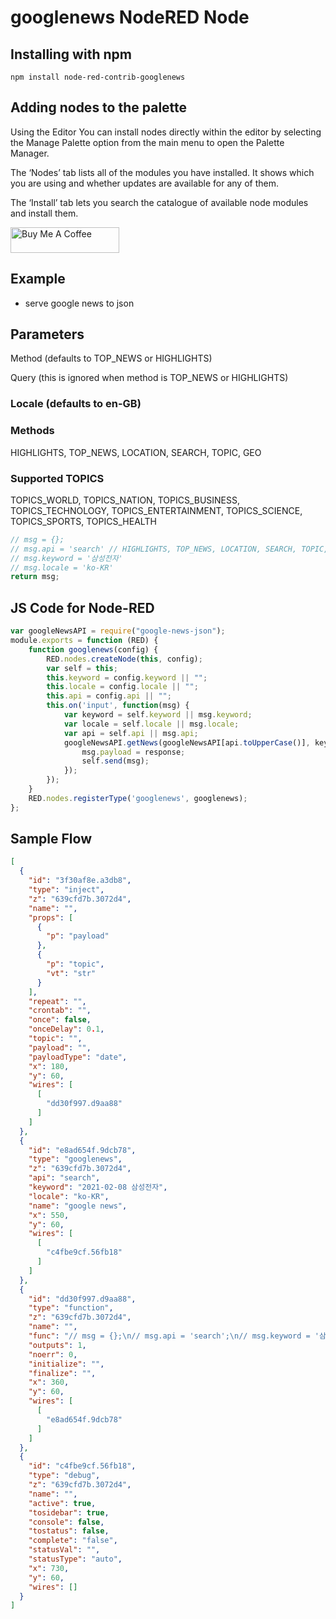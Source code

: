 googlenews NodeRED Node
=====================

Installing with npm
-------

`npm install node-red-contrib-googlenews`

Adding nodes to the palette
-------
Using the Editor
You can install nodes directly within the editor by selecting the Manage Palette option from the main menu to open the Palette Manager.

The ‘Nodes’ tab lists all of the modules you have installed. It shows which you are using and whether updates are available for any of them.

The ‘Install’ tab lets you search the catalogue of available node modules and install them.

<a href="https://www.buymeacoffee.com/gagagiga" target="_blank"><img src="https://cdn.buymeacoffee.com/buttons/default-orange.png" alt="Buy Me A Coffee" height="41" width="174"></a>

Example
------
- serve google news to json

## Parameters
Method (defaults to TOP_NEWS or HIGHLIGHTS)

Query (this is ignored when method is TOP_NEWS or HIGHLIGHTS)

### Locale (defaults to en-GB)

### Methods
HIGHLIGHTS, TOP_NEWS, LOCATION, SEARCH, TOPIC, GEO

### Supported TOPICS
TOPICS_WORLD, TOPICS_NATION, TOPICS_BUSINESS, TOPICS_TECHNOLOGY, TOPICS_ENTERTAINMENT, TOPICS_SCIENCE, TOPICS_SPORTS, TOPICS_HEALTH

```javascript
// msg = {};
// msg.api = 'search' // HIGHLIGHTS, TOP_NEWS, LOCATION, SEARCH, TOPIC, GEO
// msg.keyword = '삼성전자'
// msg.locale = 'ko-KR'
return msg;
```


JS Code for Node-RED
------
```js
var googleNewsAPI = require("google-news-json");
module.exports = function (RED) {
    function googlenews(config) {
        RED.nodes.createNode(this, config);
        var self = this;
        this.keyword = config.keyword || "";
        this.locale = config.locale || "";
        this.api = config.api || "";
        this.on('input', function(msg) {
            var keyword = self.keyword || msg.keyword;
            var locale = self.locale || msg.locale;
            var api = self.api || msg.api;
            googleNewsAPI.getNews(googleNewsAPI[api.toUpperCase()], keyword, locale, (err, response) => {
                msg.payload = response;
                self.send(msg);
            });
        });
    }
    RED.nodes.registerType('googlenews', googlenews);
};

```

Sample Flow
------
```json
[
  {
    "id": "3f30af8e.a3db8",
    "type": "inject",
    "z": "639cfd7b.3072d4",
    "name": "",
    "props": [
      {
        "p": "payload"
      },
      {
        "p": "topic",
        "vt": "str"
      }
    ],
    "repeat": "",
    "crontab": "",
    "once": false,
    "onceDelay": 0.1,
    "topic": "",
    "payload": "",
    "payloadType": "date",
    "x": 180,
    "y": 60,
    "wires": [
      [
        "dd30f997.d9aa88"
      ]
    ]
  },
  {
    "id": "e8ad654f.9dcb78",
    "type": "googlenews",
    "z": "639cfd7b.3072d4",
    "api": "search",
    "keyword": "2021-02-08 삼성전자",
    "locale": "ko-KR",
    "name": "google news",
    "x": 550,
    "y": 60,
    "wires": [
      [
        "c4fbe9cf.56fb18"
      ]
    ]
  },
  {
    "id": "dd30f997.d9aa88",
    "type": "function",
    "z": "639cfd7b.3072d4",
    "name": "",
    "func": "// msg = {};\n// msg.api = 'search';\n// msg.keyword = '삼성전자';\n// msg.locale = 'ko-KR';\nreturn msg;",
    "outputs": 1,
    "noerr": 0,
    "initialize": "",
    "finalize": "",
    "x": 360,
    "y": 60,
    "wires": [
      [
        "e8ad654f.9dcb78"
      ]
    ]
  },
  {
    "id": "c4fbe9cf.56fb18",
    "type": "debug",
    "z": "639cfd7b.3072d4",
    "name": "",
    "active": true,
    "tosidebar": true,
    "console": false,
    "tostatus": false,
    "complete": "false",
    "statusVal": "",
    "statusType": "auto",
    "x": 730,
    "y": 60,
    "wires": []
  }
]

```
